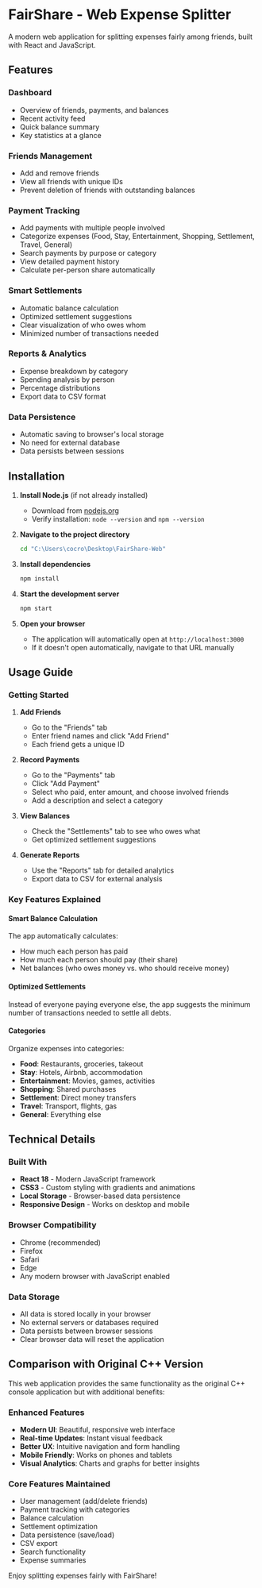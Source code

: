 # FairShare - Web Expense Splitter

A modern web application for splitting expenses fairly among friends, built with React and JavaScript.

## Features

### Dashboard
- Overview of friends, payments, and balances
- Recent activity feed
- Quick balance summary
- Key statistics at a glance

### Friends Management
- Add and remove friends
- View all friends with unique IDs
- Prevent deletion of friends with outstanding balances

### Payment Tracking
- Add payments with multiple people involved
- Categorize expenses (Food, Stay, Entertainment, Shopping, Settlement, Travel, General)
- Search payments by purpose or category
- View detailed payment history
- Calculate per-person share automatically

### Smart Settlements
- Automatic balance calculation
- Optimized settlement suggestions
- Clear visualization of who owes whom
- Minimized number of transactions needed

### Reports & Analytics
- Expense breakdown by category
- Spending analysis by person
- Percentage distributions
- Export data to CSV format

### Data Persistence
- Automatic saving to browser's local storage
- No need for external database
- Data persists between sessions

## Installation

1. **Install Node.js** (if not already installed)
   - Download from [nodejs.org](https://nodejs.org/)
   - Verify installation: `node --version` and `npm --version`

2. **Navigate to the project directory**
   ```bash
   cd "C:\Users\cocro\Desktop\FairShare-Web"
   ```

3. **Install dependencies**
   ```bash
   npm install
   ```

4. **Start the development server**
   ```bash
   npm start
   ```

5. **Open your browser**
   - The application will automatically open at `http://localhost:3000`
   - If it doesn't open automatically, navigate to that URL manually

## Usage Guide

### Getting Started

1. **Add Friends**
   - Go to the "Friends" tab
   - Enter friend names and click "Add Friend"
   - Each friend gets a unique ID

2. **Record Payments**
   - Go to the "Payments" tab
   - Click "Add Payment"
   - Select who paid, enter amount, and choose involved friends
   - Add a description and select a category

3. **View Balances**
   - Check the "Settlements" tab to see who owes what
   - Get optimized settlement suggestions

4. **Generate Reports**
   - Use the "Reports" tab for detailed analytics
   - Export data to CSV for external analysis

### Key Features Explained

#### Smart Balance Calculation
The app automatically calculates:
- How much each person has paid
- How much each person should pay (their share)
- Net balances (who owes money vs. who should receive money)

#### Optimized Settlements
Instead of everyone paying everyone else, the app suggests the minimum number of transactions needed to settle all debts.

#### Categories
Organize expenses into categories:
- **Food**: Restaurants, groceries, takeout
- **Stay**: Hotels, Airbnb, accommodation
- **Entertainment**: Movies, games, activities
- **Shopping**: Shared purchases
- **Settlement**: Direct money transfers
- **Travel**: Transport, flights, gas
- **General**: Everything else

## Technical Details

### Built With
- **React 18** - Modern JavaScript framework
- **CSS3** - Custom styling with gradients and animations
- **Local Storage** - Browser-based data persistence
- **Responsive Design** - Works on desktop and mobile

### Browser Compatibility
- Chrome (recommended)
- Firefox
- Safari
- Edge
- Any modern browser with JavaScript enabled

### Data Storage
- All data is stored locally in your browser
- No external servers or databases required
- Data persists between browser sessions
- Clear browser data will reset the application

## Comparison with Original C++ Version

This web application provides the same functionality as the original C++ console application but with additional benefits:

### Enhanced Features
- **Modern UI**: Beautiful, responsive web interface
- **Real-time Updates**: Instant visual feedback
- **Better UX**: Intuitive navigation and form handling
- **Mobile Friendly**: Works on phones and tablets
- **Visual Analytics**: Charts and graphs for better insights

### Core Features Maintained
- User management (add/delete friends)
- Payment tracking with categories
- Balance calculation
- Settlement optimization
- Data persistence (save/load)
- CSV export
- Search functionality
- Expense summaries


Enjoy splitting expenses fairly with FairShare!
